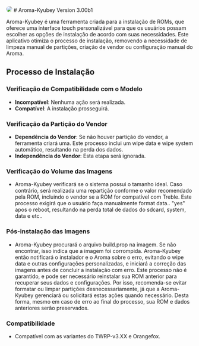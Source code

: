 <img src="https://raw.githubusercontent.com/UKAzXDA/UKAz-XDA/main/20240414_031804.jpg" style="border-radius: 20px;">
# Aroma-Kyubey  Version 3.00b1

Aroma-Kyubey é uma ferramenta criada para a instalação de ROMs, que oferece uma interface touch personalizável para que os usuários possam escolher as opções de instalação de acordo com suas necessidades. Este aplicativo otimiza o processo de instalação, removendo a necessidade de limpeza manual de partições, criação de vendor ou configuração manual do Aroma.

## Processo de Instalação

### Verificação de Compatibilidade com o Modelo
- **Incompatível**: Nenhuma ação será realizada.
- **Compatível**: A instalação prosseguirá.

### Verificação da Partição do Vendor
- **Dependência do Vendor**: Se não houver partição do vendor, a ferramenta criará uma. Este processo inclui um wipe data e wipe system automático, resultando na perda dos dados.
- **Independência do Vendor**: Esta etapa será ignorada.

### Verificação do Volume das Imagens
- Aroma-Kyubey verificará se o sistema possui o tamanho ideal. Caso contrário, será realizada uma repartição conforme o valor recomendado pela ROM, incluindo o vendor se a ROM for compatível com Treble. Este processo exigirá que o usuário faça manualmente format data.. "yes" apos o reboot, resultando na perda total de dados do sdcard, system, data e etc..

### Pós-instalação das Imagens
- Aroma-Kyubey procurará o arquivo build.prop na imagem. Se não encontrar, isso indica que a imagem foi corrompida. Aroma-Kyubey então notificará o instalador e o Aroma sobre o erro, evitando o wipe data e outras configurações personalizadas, e iniciará a correção das imagens antes de concluir a instalação com erro. Este processo não é garantido, e pode ser necessário reinstalar sua ROM anterior para recuperar seus dados e configurações. Por isso, recomenda-se evitar formatar ou limpar partições desnecessariamente, já que a Aroma-Kyubey gerenciará ou solicitará estas ações quando necessário. Desta forma, mesmo em caso de erro ao final do processo, sua ROM e dados anteriores serão preservados.

### Compatibilidade
- Compatível com as variantes do TWRP-v3.XX e Orangefox.
